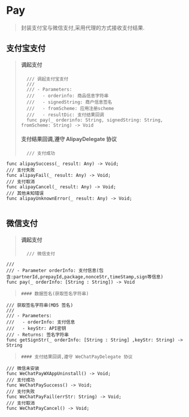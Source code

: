 # Pay
> 封装支付宝与微信支付,采用代理的方式接收支付结果.

## 支付宝支付
> #### 调起支付
> ```
>   /// 调起支付宝支付
>   ///
>	/// - Parameters:
>   ///   - orderinfo: 商品信息字符串
>   ///   - signedString: 商户信息签名
>   ///   - fromScheme: 应用注册scheme
>   ///   - resultDic: 支付结果回调
>   func pay(_ orderinfo: String, signedString: String, fromScheme: String) -> Void
> ```
> #### 支付结果回调,遵守 AlipayDelegate 协议
> ```
> 	/// 支付成功
    func alipaySuccess(_ result: Any) -> Void;
    /// 支付失败
    func alipayFail(_ result: Any) -> Void;
    /// 支付取消
    func alipayCancel(_ result: Any) -> Void;
    /// 其他未知错误
    func alipayUnknownError(_ result: Any) -> Void;
> ```

## 微信支付
> #### 调起支付
> ```
>	/// 微信支付
	///
    /// - Parameter orderInfo: 支付信息(包含:partnerId,prepayId,package,nonceStr,timeStamp,sign等信息)
    func pay(_ orderInfo: [String : String]) -> Void
> ```
> #### 数据签名(获取签名字符串)
> ```
 	/// 获取签名字符串(MD5 签名)
    ///
    /// - Parameters:
    ///   - orderInfo: 支付信息
    ///   - keyStr: API密钥
    /// - Returns: 签名字符串
    func getSignStr(_ orderInfo: [String : String] ,keyStr: String) -> String
> ```
> #### 支付结果回调,遵守 WeChatPayDelegate 协议
> ```
 	/// 微信未安装
    func WeChatPayWXAppUninstall() -> Void;
    /// 支付成功
    func WeChatPaySuccess() -> Void;
    /// 支付失败
    func WeChatPayFail(errStr: String) -> Void;
    /// 支付取消
    func WeChatPayCancel() -> Void;
> ```

